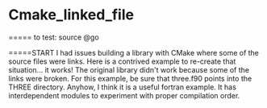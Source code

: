# Cmake_linked_file

===== to test:
source @go

=====START
I had issues building a library with CMake where some of the source files were links.  Here is a contrived example to re-create that situation... it works! 
The original library didn't work because some of the links were broken.  For this example, be sure that three.f90 points into the THREE directory.
Anyhow, I think it is a useful fortran example.  It has interdependent modules to experiment with proper compilation order.
